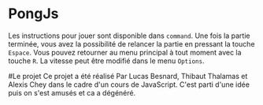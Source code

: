 # PongJs

Les instructions pour jouer sont disponible dans `command`.
Une fois la partie terminée, vous avez la possibilité de relancer la partie en pressant la touche `Espace`.
Vous pouvez retourner au menu principal à tout moment avec la touche `R`.
La vitesse peut être modifié dans le menu `Options`.

#Le projet
Ce projet a été réalisé Par Lucas Besnard, Thibaut Thalamas et Alexis Chey dans le cadre d'un cours de JavaScript.
C'est parti d'une idée puis on s'est amusés et ca a dégénéré.